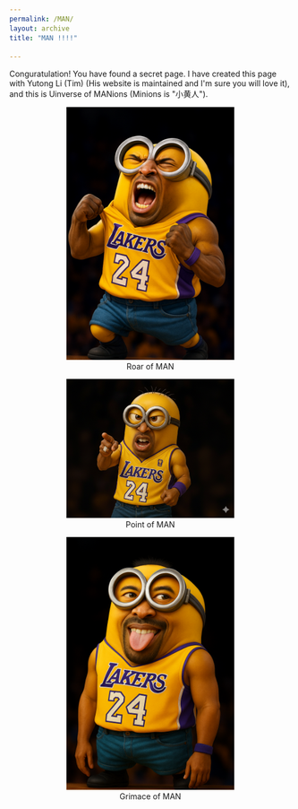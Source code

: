 ```yaml
---
permalink: /MAN/
layout: archive
title: "MAN !!!!"

---
```



Conguratulation! You have found a secret page. I have created this page with Yutong Li (Tim) (His website is maintained and I'm sure you will love it), and this is Uinverse of MANions (Minions is "小黄人").

<figure style="text-align: center;">
  <img src="/images/MAN/man_1.png" alt="Roar of MAN" style="width:300px;"/>
  <figcaption>Roar of MAN</figcaption>
</figure>


<figure style="text-align: center;">
  <img src="/images/MAN/man_2.png" alt="Point of MAN" style="width:300px;"/>
  <figcaption>Point of MAN</figcaption>
</figure>


<figure style="text-align: center;">
  <img src="/images/MAN/man_3.png" alt="Grimace of MAN" style="width:300px;"/>
  <figcaption>Grimace of MAN</figcaption>
</figure>











